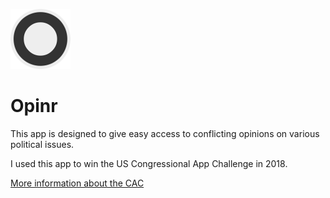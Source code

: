 ![Logo](app/static/img/favicon.png)
# Opinr

This app is designed to give easy access to conflicting opinions on various political issues.

I used this app to win the US Congressional App Challenge in 2018.

[More information about the CAC](https://congressionalappchallenge.us)

